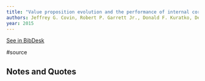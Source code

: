```yaml
---
title: "Value proposition evolution and the performance of internal corporate ventures"
authors: Jeffrey G. Covin, Robert P. Garrett Jr., Donald F. Kuratko, Dean A. Shepherd
year: 2015
---
```

[See in BibDesk](x-bdsk://Covin-2015aa)

#source

## Notes and Quotes


